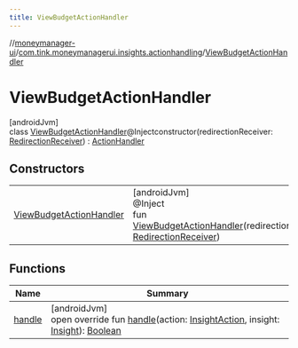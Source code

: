 ```yaml
---
title: ViewBudgetActionHandler
---
```

//[moneymanager-ui](../../../index.html)/[com.tink.moneymanagerui.insights.actionhandling](../index.html)/[ViewBudgetActionHandler](index.html)



# ViewBudgetActionHandler



[androidJvm]\
class [ViewBudgetActionHandler](index.html)@Injectconstructor(redirectionReceiver: [RedirectionReceiver](../../se.tink.android.redirection/-redirection-receiver/index.html)) : [ActionHandler](../-action-handler/index.html)



## Constructors


| | |
|---|---|
| [ViewBudgetActionHandler](-view-budget-action-handler.html) | [androidJvm]<br>@Inject<br>fun [ViewBudgetActionHandler](-view-budget-action-handler.html)(redirectionReceiver: [RedirectionReceiver](../../se.tink.android.redirection/-redirection-receiver/index.html)) |


## Functions


| Name | Summary |
|---|---|
| [handle](handle.html) | [androidJvm]<br>open override fun [handle](handle.html)(action: [InsightAction](../../com.tink.model.insights/-insight-action/index.html), insight: [Insight](../../com.tink.model.insights/-insight/index.html)): [Boolean](https://kotlinlang.org/api/latest/jvm/stdlib/kotlin/-boolean/index.html) |

